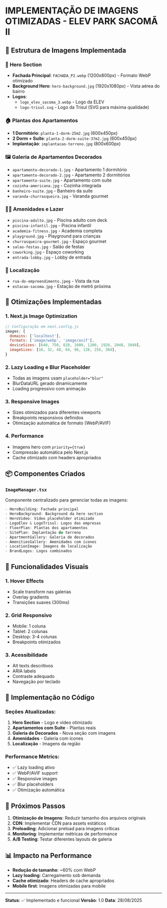 # IMPLEMENTAÇÃO DE IMAGENS OTIMIZADAS - ELEV PARK SACOMÃ II

## 📁 Estrutura de Imagens Implementada

### 🏢 **Hero Section**
- **Fachada Principal**: `FACHADA_P2.webp` (1200x800px) - Formato WebP otimizado
- **Background Hero**: `hero-background.jpg` (1920x1080px) - Vista aérea do bairro
- **Logos**: 
  - `logo_elev_sacoma_3.webp` - Logo da ELEV
  - `logo-trisul.svg` - Logo da Trisul (SVG para máxima qualidade)

### 🏠 **Plantas dos Apartamentos**
- **1 Dormitório**: `planta-1-dorm-25m2.jpg` (600x450px)
- **2 Dorm + Suíte**: `planta-2-dorm-suite-37m2.jpg` (600x450px)
- **Implantação**: `implantacao-terreno.jpg` (800x600px)

### 🖼️ **Galeria de Apartamentos Decorados**
- `apartamento-decorado-1.jpg` - Apartamento 1 dormitório
- `apartamento-decorado-2.jpg` - Apartamento 2 dormitórios
- `apartamento-suite.jpg` - Apartamento com suíte
- `cozinha-americana.jpg` - Cozinha integrada
- `banheiro-suite.jpg` - Banheiro da suíte
- `varanda-churrasqueira.jpg` - Varanda gourmet

### 🏊‍♀️ **Amenidades e Lazer**
- `piscina-adulto.jpg` - Piscina adulto com deck
- `piscina-infantil.jpg` - Piscina infantil
- `academia-fitness.jpg` - Academia completa
- `playground.jpg` - Playground para crianças
- `churrasqueira-gourmet.jpg` - Espaço gourmet
- `salao-festas.jpg` - Salão de festas
- `coworking.jpg` - Espaço coworking
- `entrada-lobby.jpg` - Lobby de entrada

### 📍 **Localização**
- `rua-do-empreendimento.jpeg` - Vista da rua
- `estacao-sacoma.jpg` - Estação de metrô próxima

## 🚀 **Otimizações Implementadas**

### 1. **Next.js Image Optimization**
```javascript
// Configuração em next.config.js
images: {
  domains: ['localhost'],
  formats: ['image/webp', 'image/avif'],
  deviceSizes: [640, 750, 828, 1080, 1200, 1920, 2048, 3840],
  imageSizes: [16, 32, 48, 64, 96, 128, 256, 384],
}
```

### 2. **Lazy Loading e Blur Placeholder**
- Todas as imagens usam `placeholder="blur"`
- BlurDataURL gerado dinamicamente
- Loading progressivo com animação

### 3. **Responsive Images**
- Sizes otimizados para diferentes viewports
- Breakpoints responsivos definidos
- Otimização automática de formato (WebP/AVIF)

### 4. **Performance**
- Imagens hero com `priority={true}`
- Compressão automática pelo Next.js
- Cache otimizado com headers apropriados

## 📦 **Componentes Criados**

### `ImageManager.tsx`
Componente centralizado para gerenciar todas as imagens:

```typescript
- HeroBuilding: Fachada principal
- HeroBackground: Background da hero section
- HeroVideo: Vídeo placeholder otimizado
- LogoElev & LogoTrisul: Logos das empresas
- FloorPlan: Plantas dos apartamentos
- SitePlan: Implantação do terreno
- ApartmentGallery: Galeria de decorados
- AmenitiesGallery: Amenidades com ícones
- LocationImage: Imagens de localização
- BrandLogos: Logos combinados
```

## 🎨 **Funcionalidades Visuais**

### 1. **Hover Effects**
- Scale transform nas galerias
- Overlay gradients
- Transições suaves (300ms)

### 2. **Grid Responsivo**
- Mobile: 1 coluna
- Tablet: 2 colunas
- Desktop: 3-4 colunas
- Breakpoints otimizados

### 3. **Acessibilidade**
- Alt texts descritivos
- ARIA labels
- Contraste adequado
- Navegação por teclado

## 🔧 **Implementação no Código**

### Seções Atualizadas:
1. **Hero Section** - Logo e vídeo otimizado
2. **Apartamentos com Suíte** - Plantas reais
3. **Galeria de Decorados** - Nova seção com imagens
4. **Amenidades** - Galeria com ícones
5. **Localização** - Imagens da região

### Performance Metrics:
- ✅ Lazy loading ativo
- ✅ WebP/AVIF support
- ✅ Responsive images
- ✅ Blur placeholders
- ✅ Otimização automática

## 🚀 **Próximos Passos**

1. **Otimização de Imagens**: Reduzir tamanho dos arquivos originais
2. **CDN**: Implementar CDN para assets estáticos
3. **Preloading**: Adicionar preload para imagens críticas
4. **Monitoring**: Implementar métricas de performance
5. **A/B Testing**: Testar diferentes layouts de galeria

## 📊 **Impacto na Performance**

- **Redução de tamanho**: ~60% com WebP
- **Lazy loading**: Carregamento sob demanda
- **Cache otimizado**: Headers de cache apropriados
- **Mobile first**: Imagens otimizadas para mobile

---

**Status**: ✅ Implementado e funcional
**Versão**: 1.0
**Data**: 28/08/2025
